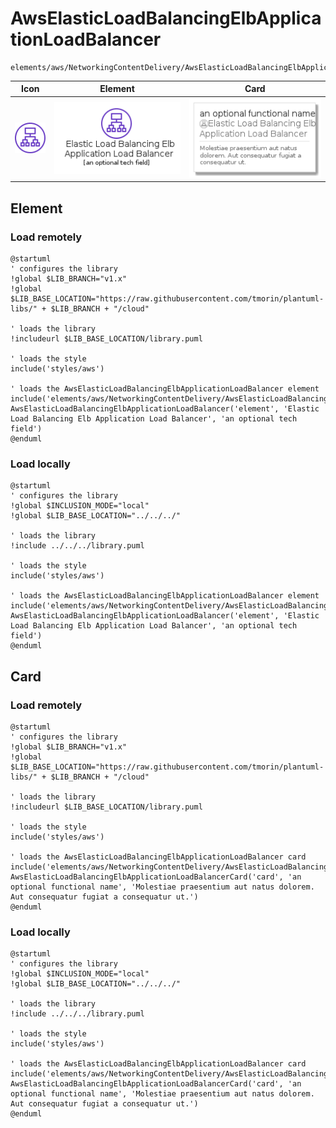 # AwsElasticLoadBalancingElbApplicationLoadBalancer
```text
elements/aws/NetworkingContentDelivery/AwsElasticLoadBalancingElbApplicationLoadBalancer
```
| Icon | Element | Card |
| :-: | :-: | --- |
| ![AwsElasticLoadBalancingElbApplicationLoadBalancer icon](../../../icons/aws/NetworkingContentDelivery/AwsElasticLoadBalancingElbApplicationLoadBalancer.png) | ![AwsElasticLoadBalancingElbApplicationLoadBalancer element](AwsElasticLoadBalancingElbApplicationLoadBalancer.element.png) | ![AwsElasticLoadBalancingElbApplicationLoadBalancer card](AwsElasticLoadBalancingElbApplicationLoadBalancer.card.png) |
## Element
### Load remotely
```plantuml
@startuml
' configures the library
!global $LIB_BRANCH="v1.x"
!global $LIB_BASE_LOCATION="https://raw.githubusercontent.com/tmorin/plantuml-libs/" + $LIB_BRANCH + "/cloud"

' loads the library
!includeurl $LIB_BASE_LOCATION/library.puml

' loads the style
include('styles/aws')

' loads the AwsElasticLoadBalancingElbApplicationLoadBalancer element
include('elements/aws/NetworkingContentDelivery/AwsElasticLoadBalancingElbApplicationLoadBalancer')
AwsElasticLoadBalancingElbApplicationLoadBalancer('element', 'Elastic Load Balancing Elb Application Load Balancer', 'an optional tech field')
@enduml
```
### Load locally
```plantuml
@startuml
' configures the library
!global $INCLUSION_MODE="local"
!global $LIB_BASE_LOCATION="../../../"

' loads the library
!include ../../../library.puml

' loads the style
include('styles/aws')

' loads the AwsElasticLoadBalancingElbApplicationLoadBalancer element
include('elements/aws/NetworkingContentDelivery/AwsElasticLoadBalancingElbApplicationLoadBalancer')
AwsElasticLoadBalancingElbApplicationLoadBalancer('element', 'Elastic Load Balancing Elb Application Load Balancer', 'an optional tech field')
@enduml
```
## Card
### Load remotely
```plantuml
@startuml
' configures the library
!global $LIB_BRANCH="v1.x"
!global $LIB_BASE_LOCATION="https://raw.githubusercontent.com/tmorin/plantuml-libs/" + $LIB_BRANCH + "/cloud"

' loads the library
!includeurl $LIB_BASE_LOCATION/library.puml

' loads the style
include('styles/aws')

' loads the AwsElasticLoadBalancingElbApplicationLoadBalancer card
include('elements/aws/NetworkingContentDelivery/AwsElasticLoadBalancingElbApplicationLoadBalancer')
AwsElasticLoadBalancingElbApplicationLoadBalancerCard('card', 'an optional functional name', 'Molestiae praesentium aut natus dolorem. Aut consequatur fugiat a consequatur ut.')
@enduml
```
### Load locally
```plantuml
@startuml
' configures the library
!global $INCLUSION_MODE="local"
!global $LIB_BASE_LOCATION="../../../"

' loads the library
!include ../../../library.puml

' loads the style
include('styles/aws')

' loads the AwsElasticLoadBalancingElbApplicationLoadBalancer card
include('elements/aws/NetworkingContentDelivery/AwsElasticLoadBalancingElbApplicationLoadBalancer')
AwsElasticLoadBalancingElbApplicationLoadBalancerCard('card', 'an optional functional name', 'Molestiae praesentium aut natus dolorem. Aut consequatur fugiat a consequatur ut.')
@enduml
```
